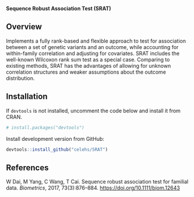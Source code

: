 __Sequence Robust Association Test (SRAT)__

## Overview

Implements a fully rank-based and flexible approach to test for association between a set of genetic variants and an outcome, while accounting for within-family correlation and adjusting for covariates. SRAT includes the well-known Wilcoxon rank sum test as a special case. Comparing to existing methods, SRAT has the advantages of allowing for unknown correlation structures and weaker assumptions about the outcome distribution. 

## Installation

If `devtools` is not installed, uncomment the code below and install it from CRAN.

``` r
# install.packages("devtools")
```

Install development version from GitHub:

``` r
devtools::install_github("celehs/SRAT")
```

## References

W Dai, M Yang, C Wang, T Cai. Sequence robust association test for familial data. _Biometrics_, 2017, 73(3):876–884. <https://doi.org/10.1111/biom.12643>

